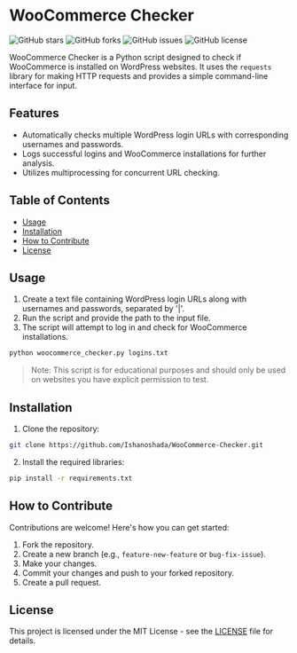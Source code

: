 # WooCommerce Checker

![GitHub stars](https://img.shields.io/github/stars/ishanoshada/WooCommerce-Checker?style=flat-square)
![GitHub forks](https://img.shields.io/github/forks/Ishanoshada/WooCommerce-Checker?style=flat-square)
![GitHub issues](https://img.shields.io/github/issues/Ishanoshada/WooCommerce-Checker?style=flat-square)
![GitHub license](https://img.shields.io/github/license/Ishanoshada/WooCommerce-Checker?style=flat-square)

WooCommerce Checker is a Python script designed to check if WooCommerce is installed on WordPress websites. It uses the `requests` library for making HTTP requests and provides a simple command-line interface for input.


## Features

- Automatically checks multiple WordPress login URLs with corresponding usernames and passwords.
- Logs successful logins and WooCommerce installations for further analysis.
- Utilizes multiprocessing for concurrent URL checking.

## Table of Contents

- [Usage](#usage)
- [Installation](#installation)
- [How to Contribute](#how-to-contribute)
- [License](#license)

## Usage

1. Create a text file containing WordPress login URLs along with usernames and passwords, separated by '|'.
2. Run the script and provide the path to the input file.
3. The script will attempt to log in and check for WooCommerce installations.

```bash
python woocommerce_checker.py logins.txt
```

> Note: This script is for educational purposes and should only be used on websites you have explicit permission to test.

## Installation

1. Clone the repository:

```bash
git clone https://github.com/Ishanoshada/WooCommerce-Checker.git
```

2. Install the required libraries:

```bash
pip install -r requirements.txt
```

## How to Contribute

Contributions are welcome! Here's how you can get started:

1. Fork the repository.
2. Create a new branch (e.g., `feature-new-feature` or `bug-fix-issue`).
3. Make your changes.
4. Commit your changes and push to your forked repository.
5. Create a pull request.

## License

This project is licensed under the MIT License - see the [LICENSE](LICENSE) file for details.
```

